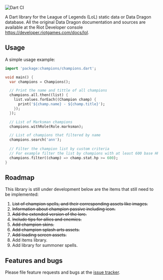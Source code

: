 ![Dart CI](https://github.com/ptejada/champions/workflows/Dart%20CI/badge.svg)

A Dart library for the League of Legends (LoL) static data or Data Dragon database.
All the original Data Dragon documentation and sources are available at the Riot Developer console 
https://developer.riotgames.com/docs/lol.

## Usage

A simple usage example:

```dart
import 'package:champions/champions.dart';

void main() {
  var champions = Champions();

  // Print the name and tittle of all champions
  champions.all.then((list) {
    list.values.forEach((Champion champ) {
      print('${champ.name} - ${champ.title}');
    });
  });

  // List of Marksman champions
  champions.withRole(Role.marksman);

  // List of champions that filtered by name
  champions.search('ann');
  
  // Filter the champion list by custom criteria
  // For example filter the list by champions with at least 600 base HP
  champions.filter((champ) => champ.stat.hp >= 600);
}
```

## Roadmap
This library is still under development below are the items that still need to be implemented:

1. ~~List of champion spells, and their corresponding assets like images.~~
2. ~~Information about champion passive including icon.~~
3. ~~Add the extended version of the lore.~~
4. ~~Include tips for allies and enemies.~~
5. ~~Add champion skins.~~
6. ~~Add champion splash arts assets.~~
7. ~~Add loading screen assets.~~
8. Add items library.
9. Add library for summoner spells.

## Features and bugs

Please file feature requests and bugs at the [issue tracker][tracker].

[tracker]: https://github.com/ptejada/champions/issues
